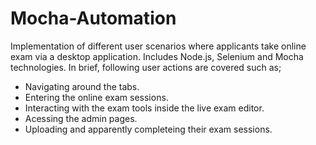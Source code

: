 # Mocha-Automation
Implementation of different user scenarios where applicants take online exam via a desktop application.
Includes Node.js, Selenium and Mocha technologies.
In brief, following user actions are covered such as;
 * Navigating around the tabs.
 * Entering the online exam sessions.
 * Interacting with the exam tools inside the live exam editor.
 * Acessing the admin pages.
 * Uploading and apparently completeing their exam sessions.


